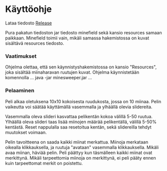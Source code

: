 # Käyttöohje

Lataa tiedosto [Release](https://github.com/Sampyy/ot-harjoitustyo/releases/tag/1.0)

Pura pakatun tiedoston jar tiedosto minefield sekä kansio resources samaan paikkaan. Minefield toimii vain, mikäli samassa hakemistossa on kuvat sisältävä resources tiedosto.

### Vaatimukset

Ohjelma olettaa, että sen käynnistyshakemistossa on kansio "Resources", joka sisältää miinaharavan ruutujen kuvat.
Ohjelma käynnistetään komennolla
...
java -jar minesweeper.jar
...

### Pelaaminen

Peli alkaa oletuksena 10x10 kokoisesta ruudukosta, jossa on 10 miinaa. Pelin vaikeutta voi säätää käyttämällä vasemmalla ja ylhäällä olevia slidereita.

Vasemmalla oleva slideri kasvattaa pelikentän kokoa välillä 5-50 ruutua. Ylhäällä oleva slideri taas lisää miinojen määrää pelikentällä, välillä 5-50% kentästä. Reset nappulalla saa resetoitua kentän, sekä slidereilla tehdyt muutokset voimaan.

Pelin tavoitteena on saada kaikki miinat merkattua. Miinoja merkataan oikealla klikkauksella, ja ruutuja "avataan" vasemmalla klikkauksella. Mikäli avaa miinan, häviää pelin. Peli päättyy kun täsmälleen kaikki miinat ovat merkittynä. Mikäli tarpeettomia miinoja on merkittynä, ei peli pääty ennen kuin tarpeettomat merkit on poistettu.